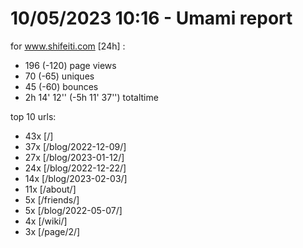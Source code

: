 # 10/05/2023 10:16 - Umami report
for www.shifeiti.com [24h] :

 - 196 (-120) page views
 - 70 (-65) uniques
 - 45 (-60) bounces
 - 2h 14' 12'' (-5h 11' 37'') totaltime


top 10 urls:
 - 43x [/]
 - 37x [/blog/2022-12-09/]
 - 27x [/blog/2023-01-12/]
 - 24x [/blog/2022-12-22/]
 - 14x [/blog/2023-02-03/]
 - 11x [/about/]
 - 5x [/friends/]
 - 5x [/blog/2022-05-07/]
 - 4x [/wiki/]
 - 3x [/page/2/]



